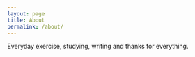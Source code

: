 ```yaml
---
layout: page
title: About
permalink: /about/
---
```


Everyday exercise, studying, writing and thanks for everything.
